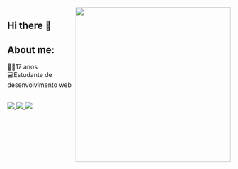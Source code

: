 
<div>
 <img align="right" height="350em" src="https://i.pinimg.com/564x/50/df/52/50df527e74ee7dd09d56f471ce97090f.jpg">
 </div>
 
 ## Hi there 👋<br>

 
## About me:

🐱‍👤17 anos<br>
💻Estudante de desenvolvimento web<br>

## 

<div align="left">
<a href="https://www.instagram.com/icaro_sodr1/" target="_blank"> <img src="https://img.shields.io/badge/Instagram-E4405F?style=for-the-badge&logo=instagram&logoColor=white"> </a>
<a href="https://twitter.com/biliscoco" target="_blank"> <img src="https://img.shields.io/badge/Twitter-1DA1F2?style=for-the-badge&logo=twitter&logoColor=white"> </a>
<a href="https://open.spotify.com/user/0wi7lh0disz5ci3ymblqadtmv" target="_blank"> <img src="https://img.shields.io/badge/Spotify-1ED760?&style=for-the-badge&logo=spotify&logoColor=white"> </a>
</div>
